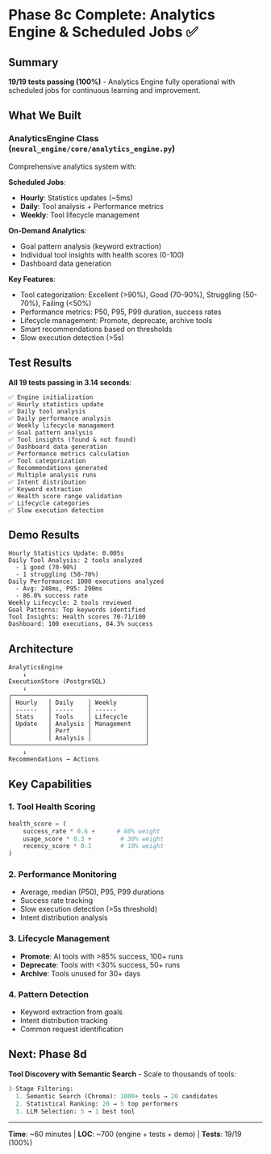 # Phase 8c Complete: Analytics Engine & Scheduled Jobs ✅

## Summary

**19/19 tests passing (100%)** - Analytics Engine fully operational with scheduled jobs for continuous learning and improvement.

## What We Built

### AnalyticsEngine Class (`neural_engine/core/analytics_engine.py`)

Comprehensive analytics system with:

**Scheduled Jobs**:
- **Hourly**: Statistics updates (~5ms)
- **Daily**: Tool analysis + Performance metrics
- **Weekly**: Tool lifecycle management

**On-Demand Analytics**:
- Goal pattern analysis (keyword extraction)
- Individual tool insights with health scores (0-100)
- Dashboard data generation

**Key Features**:
- Tool categorization: Excellent (>90%), Good (70-90%), Struggling (50-70%), Failing (<50%)
- Performance metrics: P50, P95, P99 duration, success rates
- Lifecycle management: Promote, deprecate, archive tools
- Smart recommendations based on thresholds
- Slow execution detection (>5s)

## Test Results

**All 19 tests passing in 3.14 seconds**:
```
✅ Engine initialization
✅ Hourly statistics update
✅ Daily tool analysis
✅ Daily performance analysis
✅ Weekly lifecycle management
✅ Goal pattern analysis
✅ Tool insights (found & not found)
✅ Dashboard data generation
✅ Performance metrics calculation
✅ Tool categorization
✅ Recommendations generated
✅ Multiple analysis runs
✅ Intent distribution
✅ Keyword extraction
✅ Health score range validation
✅ Lifecycle categories
✅ Slow execution detection
```

## Demo Results

```
Hourly Statistics Update: 0.005s
Daily Tool Analysis: 2 tools analyzed
  - 1 good (70-90%)
  - 1 struggling (50-70%)
Daily Performance: 1000 executions analyzed
  - Avg: 248ms, P95: 290ms
  - 86.0% success rate
Weekly Lifecycle: 2 tools reviewed
Goal Patterns: Top keywords identified
Tool Insights: Health scores 70-71/100
Dashboard: 100 executions, 84.3% success
```

## Architecture

```
AnalyticsEngine
    ↓
ExecutionStore (PostgreSQL)
    ↓
┌─────────────────────────────────────┐
│ Hourly   │ Daily    │ Weekly        │
│ ------   │ -----    │ ------        │
│ Stats    │ Tools    │ Lifecycle     │
│ Update   │ Analysis │ Management    │
│          │ Perf     │               │
│          │ Analysis │               │
└─────────────────────────────────────┘
    ↓
Recommendations → Actions
```

## Key Capabilities

### 1. Tool Health Scoring
```python
health_score = (
    success_rate * 0.6 +      # 60% weight
    usage_score * 0.3 +        # 30% weight
    recency_score * 0.1        # 10% weight
)
```

### 2. Performance Monitoring
- Average, median (P50), P95, P99 durations
- Success rate tracking
- Slow execution detection (>5s threshold)
- Intent distribution analysis

### 3. Lifecycle Management
- **Promote**: AI tools with >85% success, 100+ runs
- **Deprecate**: Tools with <30% success, 50+ runs
- **Archive**: Tools unused for 30+ days

### 4. Pattern Detection
- Keyword extraction from goals
- Intent distribution tracking
- Common request identification

## Next: Phase 8d

**Tool Discovery with Semantic Search** - Scale to thousands of tools:

```python
3-Stage Filtering:
  1. Semantic Search (Chroma): 1000+ tools → 20 candidates
  2. Statistical Ranking: 20 → 5 top performers
  3. LLM Selection: 5 → 1 best tool
```

---

**Time**: ~60 minutes | **LOC**: ~700 (engine + tests + demo) | **Tests**: 19/19 (100%)
